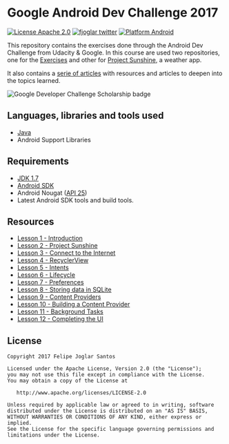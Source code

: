 # Google Android Dev Challenge 2017

[![License Apache 2.0](https://img.shields.io/badge/license-Apache%202.0-green.svg)](https://github.com/fjoglar/android-dev-challenge/blob/master/LICENSE.txt)
[![fjoglar twitter](https://img.shields.io/badge/twitter-@felipejoglar-blue.svg)](http://twitter.com/felipejoglar)
[![Platform Android](https://img.shields.io/badge/platform-Android-blue.svg)](https://www.android.com)

This repository contains the exercises done through the Android Dev Challenge from Udacity & Google. In this course are used two repositories, one for the [Exercises](https://github.com/udacity/ud851-Exercises) and other for [Project Sunshine](https://github.com/udacity/ud851-Sunshine), a weather app.

It also contains a [serie of articles](https://github.com/fjoglar/android-dev-challenge#resources) with resources and articles to deepen into the topics learned.

![Google Developer Challenge Scholarship badge](https://github.com/fjoglar/android-dev-challenge/blob/master/assets/android-dev-challenge-badge.png)


## Languages, libraries and tools used

* [Java](https://docs.oracle.com/javase/7/docs/)
* Android Support Libraries


## Requirements

* [JDK 1.7](http://www.oracle.com/technetwork/java/javase/downloads/java-archive-downloads-javase7-521261.html)
* [Android SDK](https://developer.android.com/studio/index.html)
* Android Nougat ([API 25](https://developer.android.com/about/versions/nougat/android-7.1.html))
* Latest Android SDK tools and build tools.


## Resources

* [Lesson 1 - Introduction](https://github.com/fjoglar/android-dev-challenge/blob/master/articles/lesson-01-welcome.md)
* [Lesson 2 - Project Sunshine](https://github.com/fjoglar/android-dev-challenge/blob/master/articles/lesson-02-project-sunshine.md)
* [Lesson 3 - Connect to the Internet](https://github.com/fjoglar/android-dev-challenge/blob/master/articles/lesson-03-connect-to-the-internet.md)
* [Lesson 4 - RecyclerView](https://github.com/fjoglar/android-dev-challenge/blob/master/articles/lesson-04-recyclerview.md)
* [Lesson 5 - Intents](https://github.com/fjoglar/android-dev-challenge/blob/master/articles/lesson-05-intents.md)
* [Lesson 6 - Lifecycle](https://github.com/fjoglar/android-dev-challenge/blob/master/articles/lesson-06-lifecycle.md)
* [Lesson 7 - Preferences](https://github.com/fjoglar/android-dev-challenge/blob/master/articles/lesson-07-preferences.md)
* [Lesson 8 - Storing data in SQLite](https://github.com/fjoglar/android-dev-challenge/blob/master/articles/lesson-08-storing-data-in-sqlite.md)
* [Lesson 9 - Content Providers](https://github.com/fjoglar/android-dev-challenge/blob/master/articles/lesson-09-content-provider.md)
* [Lesson 10 - Building a Content Provider](https://github.com/fjoglar/android-dev-challenge/blob/master/articles/lesson-10-building-a-content-provider.md)
* [Lesson 11 - Background Tasks](https://github.com/fjoglar/android-dev-challenge/blob/master/articles/lesson-11-background-tasks.md)
* [Lesson 12 - Completing the UI](https://github.com/fjoglar/android-dev-challenge/blob/master/articles/lesson-12-completing-the-ui.md)


## License

```
Copyright 2017 Felipe Joglar Santos

Licensed under the Apache License, Version 2.0 (the "License");
you may not use this file except in compliance with the License.
You may obtain a copy of the License at

   http://www.apache.org/licenses/LICENSE-2.0

Unless required by applicable law or agreed to in writing, software
distributed under the License is distributed on an "AS IS" BASIS,
WITHOUT WARRANTIES OR CONDITIONS OF ANY KIND, either express or implied.
See the License for the specific language governing permissions and
limitations under the License.
```
